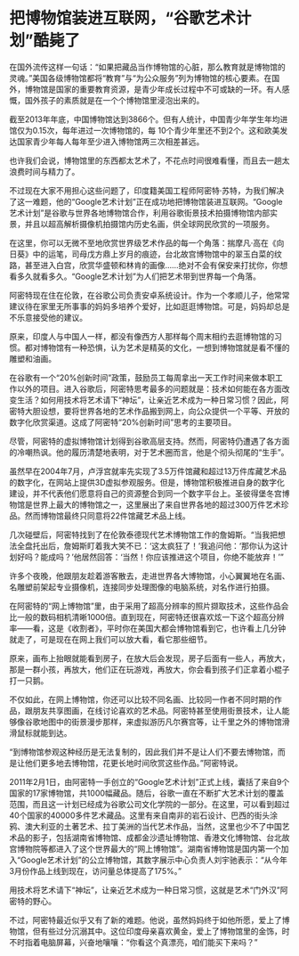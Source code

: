 # 把博物馆装进互联网，“谷歌艺术计划”酷毙了

在国外流传这样一句话：“如果把藏品当作博物馆的心脏，那么教育就是博物馆的灵魂。”美国各级博物馆都将“教育”与“为公众服务”列为博物馆的核心要素。在国外，博物馆是国家的重要教育资源，是青少年成长过程中不可或缺的一环。有人感慨，国外孩子的素质就是在一个个博物馆里浸泡出来的。 

截至2013年年底，中国博物馆达到3866个。但有人统计，中国青少年学生年均进馆仅为0.15次，每年进过一次博物馆的，每 10个青少年里还不到2个。这和欧美发达国家青少年每人每年至少进入博物馆两三次相差甚远。 

也许我们会说，博物馆里的东西都太艺术了，不花点时间很难看懂，而且去一趟太浪费时间与精力了。 

不过现在大家不用担心这些问题了，印度籍美国工程师阿密特·苏特，为我们解决了这一难题，他的“Google艺术计划”正在成功地把博物馆装进互联网。“Google艺术计划”是谷歌与世界各地博物馆合作，利用谷歌街景技术拍摄博物馆内部实景，并且以超高解析摄像机拍摄馆内历史名画，供全球网民欣赏的一项服务。 

在这里，你可以无微不至地欣赏世界级艺术作品的每一个角落：揣摩凡·高在《向日葵》中的运笔，司母戊方鼎上岁月的痕迹，台北故宫博物馆中的翠玉白菜的纹路，甚至进入白宫，欣赏华盛顿和林肯的画像……绝对不会有保安来打扰你，你想看多久就看多久。“Google艺术计划”为人们把艺术带到世界每一个角落。 

阿密特现在住在伦敦，在谷歌公司负责安卓系统设计。作为一个孝顺儿子，他常常建议待在家里无所事事的妈妈多培养个爱好，比如逛逛博物馆。可是，妈妈却总是不乐意接受他的建议。 

原来，印度人与中国人一样，都没有像西方人那样每个周末相约去逛博物馆的习惯。都对博物馆有一种恐惧，认为艺术是精英的文化，一想到博物馆就是看不懂的雕塑和油画。 

在谷歌有一个“20%创新时间”政策，鼓励员工每周拿出一天工作时间来做本职工作以外的项目。进入谷歌后，阿密特思考最多的问题就是：技术如何能在各方面改变生活？如何用技术将艺术请下“神坛”，让亲近艺术成为一种日常习惯？因此，阿密特大胆设想，要将世界各地的艺术作品搬到网上，向公众提供一个平等、开放的数字化欣赏渠道。这成了阿密特“20%创新时间”思考的主要项目。 

尽管，阿密特的虚拟博物馆计划得到谷歌高层支持。然而，阿密特仍遭遇了各方面的冷嘲热讽。他的履历清楚地表明，对于艺术圈而言，他是个彻头彻尾的“生手”。 

虽然早在2004年7月，卢浮宫就率先实现了3.5万件馆藏和超过13万件库藏艺术品的数字化，在网站上提供3D虚拟参观服务。但是，博物馆积极推进自身的数字化建设，并不代表他们愿意将自己的资源整合到同一个数字平台上。圣彼得堡冬宫博物馆是世界上最大的博物馆之一，这里展出了来自世界各地的超过300万件艺术珍品。然而博物馆最终只同意将22件馆藏艺术品上线。 

几次碰壁后，阿密特找到了在伦敦泰德现代艺术博物馆工作的詹姆斯。“当我把想法全盘托出后，詹姆斯盯着我大笑不已：‘这太疯狂了！’我追问他：‘那你认为这计划好吗？能成吗？’他居然回答：‘当然！你应该推进这个项目，你绝不能放弃！’” 

许多个夜晚，他跟朋友趁着游客散去，走进世界各大博物馆，小心翼翼地在名画、名雕塑前架起专业摄像机，连接同步处理图像的电脑系统，对名作进行拍摄。 

在阿密特的“网上博物馆”里，由于采用了超高分辨率的照片撷取技术，这些作品会比一般的数码相机清晰1000倍。直到现在，阿密特还很喜欢炫一下这个超高分辨率——看，这是《收割者》，平时你在美国大都会博物馆看到它，也许看上几分钟就走了，可是现在在网上我们可以放大看，看它那些细节。 

原来，画布上抬眼就能看到房子，在放大后会发现，房子后面有一些人，再放大，那是一群小孩，再放大，他们正在玩游戏，再放大，你会看到孩子们正拿着小棍子打一只鹅。 

不仅如此，在网上博物馆，你还可以比较不同名画、比较同一作者不同时期的作品，跟朋友共享图画，在线讨论喜欢的艺术品。阿密特甚至使用街景技术，让人能够像谷歌地图中的街景漫步那样，来虚拟游历凡尔赛宫等，让千里之外的博物馆滑滑鼠标就能到达。 

“到博物馆参观这种经历是无法复制的，因此我们并不是让人们不要去博物馆，而是让他们更多地去博物馆，花更长地时间欣赏这些作品。”阿密特说。 

2011年2月1日，由阿密特一手创立的“Google艺术计划”正式上线，囊括了来自9个国家的17家博物馆，共1000幅藏品。随后，谷歌一直在不断扩大艺术计划的覆盖范围，而且这一计划已经成为谷歌公司文化学院的一部分。在这里，可以看到超过40个国家的40000多件艺术藏品。这里有来自南非的岩石设计、巴西的街头涂鸦、澳大利亚的土著艺术、拉丁美洲的当代艺术作品，当然，这里也少不了中国艺术品的影子，包括湖南省博物馆、成都金沙遗址博物馆、香港文化博物馆、台北故宫博物院等都进入了这个世界最大的“网上博物馆”。湖南省博物馆是国内第一个加入“Google艺术计划”的公立博物馆，其数字展示中心负责人刘宇驰表示：“从今年3月份作品上线到现在，访问量总体提高了175%。” 

用技术将艺术请下“神坛”，让亲近艺术成为一种日常习惯，这就是艺术“门外汉”阿密特的野心。 

不过，阿密特最近似乎又有了新的难题。他说，虽然妈妈终于如他所愿，爱上了博物馆，但有些过分沉溺其中。这位印度母亲喜欢黄金，爱上了博物馆里的金饰，时不时指着电脑屏幕，兴奋地嚷嚷：“你看这个真漂亮，咱们能买下来吗？”